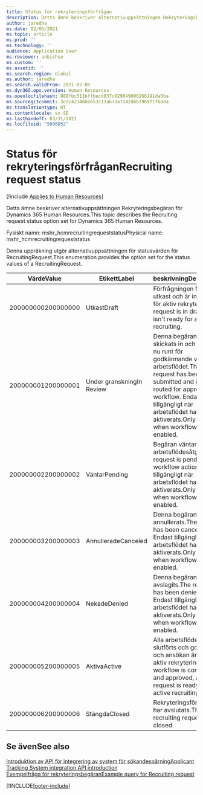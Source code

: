 ```yaml
---
title: Status för rekryteringsförfrågan
description: Detta ämne beskriver alternativuppsättningen Rekryteringsbegäran för Dynamics 365 Human Resources.
author: jaredha
ms.date: 02/05/2021
ms.topic: article
ms.prod: ''
ms.technology: ''
audience: Application User
ms.reviewer: anbichse
ms.custom: ''
ms.assetid: ''
ms.search.region: Global
ms.author: jaredha
ms.search.validFrom: 2021-02-05
ms.dyn365.ops.version: Human Resources
ms.openlocfilehash: 888fbc511bffbecd837c929049006266191da5ba
ms.sourcegitcommit: 3cdc42346bb653c13ab33a7142dbb7969f1f6dda
ms.translationtype: HT
ms.contentlocale: sv-SE
ms.lasthandoff: 03/31/2021
ms.locfileid: "5806052"
---
```

# <a name="recruiting-request-status"></a><span data-ttu-id="786e1-103">Status för rekryteringsförfrågan</span><span class="sxs-lookup"><span data-stu-id="786e1-103">Recruiting request status</span></span>

[!include [Applies to Human Resources](../includes/applies-to-hr.md)]

<span data-ttu-id="786e1-104">Detta ämne beskriver alternativuppsättningen Rekryteringsbegäran för Dynamics 365 Human Resources.</span><span class="sxs-lookup"><span data-stu-id="786e1-104">This topic describes the Recruiting request status option set for Dynamics 365 Human Resources.</span></span>

<span data-ttu-id="786e1-105">Fysiskt namn: mshr_hcmrecruitingrequeststatus</span><span class="sxs-lookup"><span data-stu-id="786e1-105">Physical name: mshr_hcmrecruitingrequeststatus</span></span>

<span data-ttu-id="786e1-106">Denna uppräkning utgör alternativuppsättningen för statusvärden för RecruitingRequest.</span><span class="sxs-lookup"><span data-stu-id="786e1-106">This enumeration provides the option set for the status values of a RecruitingRequest.</span></span>

| <span data-ttu-id="786e1-107">Värde</span><span class="sxs-lookup"><span data-stu-id="786e1-107">Value</span></span> | <span data-ttu-id="786e1-108">Etikett</span><span class="sxs-lookup"><span data-stu-id="786e1-108">Label</span></span> | <span data-ttu-id="786e1-109">beskrivning</span><span class="sxs-lookup"><span data-stu-id="786e1-109">Description</span></span> |
| --- | --- | --- |
| <span data-ttu-id="786e1-110">200000000</span><span class="sxs-lookup"><span data-stu-id="786e1-110">200000000</span></span> | <span data-ttu-id="786e1-111">Utkast</span><span class="sxs-lookup"><span data-stu-id="786e1-111">Draft</span></span> | <span data-ttu-id="786e1-112">Förfrågningen finns i utkast och är inte redo för aktiv rekrytering.</span><span class="sxs-lookup"><span data-stu-id="786e1-112">The request is in draft and isn't ready for active recruiting.</span></span> |
| <span data-ttu-id="786e1-113">200000001</span><span class="sxs-lookup"><span data-stu-id="786e1-113">200000001</span></span> | <span data-ttu-id="786e1-114">Under granskning</span><span class="sxs-lookup"><span data-stu-id="786e1-114">In Review</span></span> | <span data-ttu-id="786e1-115">Denna begäran har skickats in och skickas nu runt för godkännande via arbetsflödet.</span><span class="sxs-lookup"><span data-stu-id="786e1-115">The request has been submitted and is being routed for approval by workflow.</span></span> <span data-ttu-id="786e1-116">Endast tillgängligt när arbetsflödet har aktiverats.</span><span class="sxs-lookup"><span data-stu-id="786e1-116">Only available when workflow is enabled.</span></span> |
| <span data-ttu-id="786e1-117">200000002</span><span class="sxs-lookup"><span data-stu-id="786e1-117">200000002</span></span> | <span data-ttu-id="786e1-118">Väntar</span><span class="sxs-lookup"><span data-stu-id="786e1-118">Pending</span></span> | <span data-ttu-id="786e1-119">Begäran väntar på en arbetsflödesåtgärd.</span><span class="sxs-lookup"><span data-stu-id="786e1-119">The request is pending workflow action.</span></span> <span data-ttu-id="786e1-120">Endast tillgängligt när arbetsflödet har aktiverats.</span><span class="sxs-lookup"><span data-stu-id="786e1-120">Only available when workflow is enabled.</span></span> |
| <span data-ttu-id="786e1-121">200000003</span><span class="sxs-lookup"><span data-stu-id="786e1-121">200000003</span></span> | <span data-ttu-id="786e1-122">Annullerade</span><span class="sxs-lookup"><span data-stu-id="786e1-122">Canceled</span></span> | <span data-ttu-id="786e1-123">Denna begäran har annullerats.</span><span class="sxs-lookup"><span data-stu-id="786e1-123">The request has been canceled.</span></span> <span data-ttu-id="786e1-124">Endast tillgängligt när arbetsflödet har aktiverats.</span><span class="sxs-lookup"><span data-stu-id="786e1-124">Only available when workflow is enabled.</span></span> |
| <span data-ttu-id="786e1-125">200000004</span><span class="sxs-lookup"><span data-stu-id="786e1-125">200000004</span></span> | <span data-ttu-id="786e1-126">Nekade</span><span class="sxs-lookup"><span data-stu-id="786e1-126">Denied</span></span> | <span data-ttu-id="786e1-127">Denna begäran har avslagits.</span><span class="sxs-lookup"><span data-stu-id="786e1-127">The request has been denied.</span></span> <span data-ttu-id="786e1-128">Endast tillgängligt när arbetsflödet har aktiverats.</span><span class="sxs-lookup"><span data-stu-id="786e1-128">Only available when workflow is enabled.</span></span> |
| <span data-ttu-id="786e1-129">200000005</span><span class="sxs-lookup"><span data-stu-id="786e1-129">200000005</span></span> | <span data-ttu-id="786e1-130">Aktiva</span><span class="sxs-lookup"><span data-stu-id="786e1-130">Active</span></span> | <span data-ttu-id="786e1-131">Alla arbetsflöden har slutförts och godkänts, och ansökan är klar för aktiv rekrytering.</span><span class="sxs-lookup"><span data-stu-id="786e1-131">Any workflow is completed and approved, and the request is ready for active recruiting.</span></span> |
| <span data-ttu-id="786e1-132">200000006</span><span class="sxs-lookup"><span data-stu-id="786e1-132">200000006</span></span> | <span data-ttu-id="786e1-133">Stängda</span><span class="sxs-lookup"><span data-stu-id="786e1-133">Closed</span></span> | <span data-ttu-id="786e1-134">Rekryteringsförfrågan har avslutats.</span><span class="sxs-lookup"><span data-stu-id="786e1-134">The recruiting request is closed.</span></span> |

## <a name="see-also"></a><span data-ttu-id="786e1-135">Se även</span><span class="sxs-lookup"><span data-stu-id="786e1-135">See also</span></span>

[<span data-ttu-id="786e1-136">Introduktion av API för integrering av system för sökandespårning</span><span class="sxs-lookup"><span data-stu-id="786e1-136">Applicant Tracking System integration API introduction</span></span>](hr-admin-integration-ats-api-introduction.md)<br>
[<span data-ttu-id="786e1-137">Exempelfråga för rekryteringsbegäran</span><span class="sxs-lookup"><span data-stu-id="786e1-137">Example query for Recruiting request</span></span>](hr-admin-integration-ats-api-recruiting-request-example-query.md)


[!INCLUDE[footer-include](../includes/footer-banner.md)]